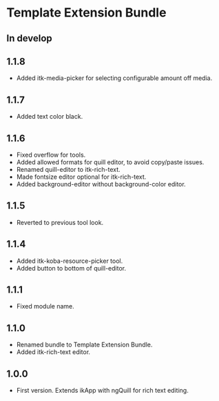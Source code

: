 # Template Extension Bundle

## In develop

## 1.1.8

* Added itk-media-picker for selecting configurable amount off media.

## 1.1.7

* Added text color black.

## 1.1.6

* Fixed overflow for tools.
* Added allowed formats for quill editor, to avoid copy/paste issues.
* Renamed quill-editor to itk-rich-text.
* Made fontsize editor optional for itk-rich-text.
* Added background-editor without background-color editor.

## 1.1.5

* Reverted to previous tool look.

## 1.1.4

* Added itk-koba-resource-picker tool.
* Added button to bottom of quill-editor.

## 1.1.1

* Fixed module name.

## 1.1.0

* Renamed bundle to Template Extension Bundle.
* Added itk-rich-text editor.

## 1.0.0

* First version. Extends ikApp with ngQuill for rich text editing.
